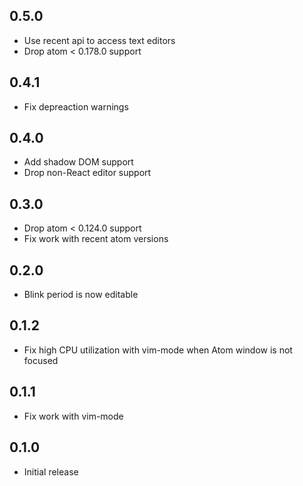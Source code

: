 ## 0.5.0
* Use recent api to access text editors
* Drop atom < 0.178.0 support

## 0.4.1
* Fix depreaction warnings

## 0.4.0
* Add shadow DOM support
* Drop non-React editor support

## 0.3.0
* Drop atom < 0.124.0 support
* Fix work with recent atom versions

## 0.2.0
* Blink period is now editable

## 0.1.2
* Fix high CPU utilization with vim-mode when Atom window is not focused

## 0.1.1
* Fix work with vim-mode

## 0.1.0
* Initial release

